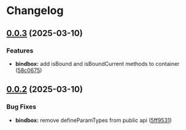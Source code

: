 # Changelog

## [0.0.3](https://github.com/stenin-nikita/bindbox/compare/v0.0.2...v0.0.3) (2025-03-10)


### Features

* **bindbox:** add isBound and isBoundCurrent methods to container ([58c0675](https://github.com/stenin-nikita/bindbox/commit/58c06752bfff42bceff1c393a4dd85ad2ab11848))

## [0.0.2](https://github.com/stenin-nikita/bindbox/compare/v0.0.1...v0.0.2) (2025-03-10)


### Bug Fixes

* **bindbox:** remove defineParamTypes from public api ([5ff9531](https://github.com/stenin-nikita/bindbox/commit/5ff953112eb71a791c15cd13f43f27f51ad54e39))
